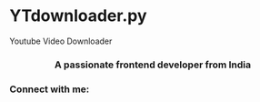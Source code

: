 # YTdownloader.py
Youtube Video Downloader 
<h3 align="center">A passionate frontend developer from India</h3>

<h3 align="left">Connect with me:</h3>
<p align="left">
</p>
